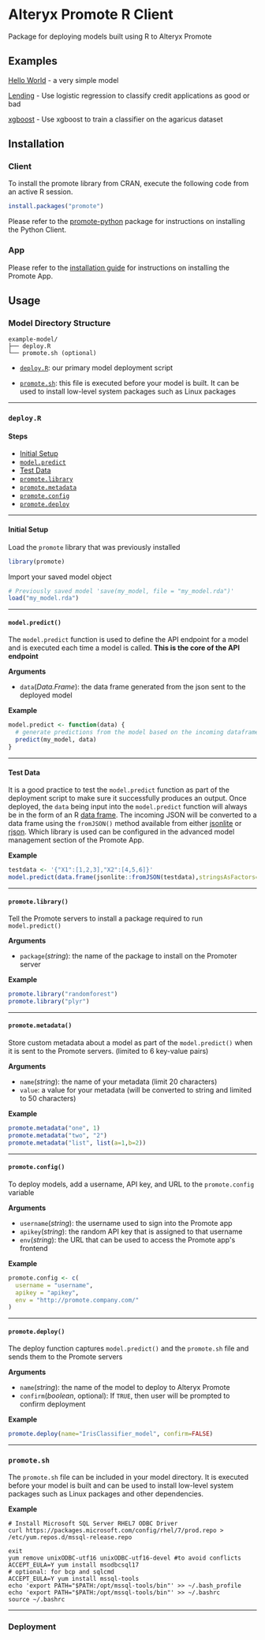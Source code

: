 # Alteryx Promote R Client
Package for deploying models built using R to Alteryx Promote

## Examples
[Hello World](examples/helloworld) - a very simple model

[Lending](examples/lending) - Use logistic regression to classify credit applications as good or bad

[xgboost](examples/xgboost) - Use xgboost to train a classifier on the agaricus dataset

## Installation
### Client
To install the promote library from CRAN, execute the following code from an active R session.
```r
install.packages("promote")
```

Please refer to the [promote-python](https://github.com/alteryx/promote-python) package for instructions on installing the Python Client.

### App
Please refer to the [installation guide](https://help.alteryx.com/promote/current/Administer/Installation.htm?tocpath=Administer%7C_____2) for instructions on installing the Promote App.

## Usage
### Model Directory Structure
```
example-model/
├── deploy.R
└── promote.sh (optional)
```

- [`deploy.R`](#deployr): our primary model deployment script

- [`promote.sh`](#promotesh): this file is executed before your model is built. It can be used to install low-level system packages such as Linux packages
<hr>

### `deploy.R`
#### Steps
- [Initial Setup](#setup)
- [`model.predict`](#modelpredict)
- [Test Data](#testing)
- [`promote.library`](#promotelibrary)
- [`promote.metadata`](#promotemetadata)
- [`promote.config`](#promoteconfig)
- [`promote.deploy`](#promotedeploy)
<hr>

#### <a name="setup"></a>Initial Setup
Load the `promote` library that was previously installed
```r
library(promote)
```

Import your saved model object
```r
# Previously saved model 'save(my_model, file = "my_model.rda")'
load("my_model.rda")
```
<hr>

#### `model.predict()`
The `model.predict` function is used to define the API endpoint for a model and is executed each time a model is called. **This is the core of the API endpoint**

**Arguments**
- `data`(_Data.Frame_): the data frame generated from the json sent to the deployed model

**Example**
```r
model.predict <- function(data) {
  # generate predictions from the model based on the incoming dataframe
  predict(my_model, data)
}
```
<hr>

#### <a name="testing"></a>Test Data
It is a good practice to test the `model.predict` function as part of the deployment script to make sure it successfully produces an output. Once deployed, the `data` being input into the `model.predict` function will always be in the form of an R [data frame](https://stat.ethz.ch/R-manual/R-devel/library/base/html/data.frame.html). The incoming JSON will be converted to a data frame using the `fromJSON()` method available from either [jsonlite](https://cran.r-project.org/web/packages/jsonlite/jsonlite.pdf) or [rjson](https://cran.r-project.org/web/packages/rjson/rjson.pdf). Which library is used can be configured in the advanced model management section of the Promote App.

**Example**
```r
testdata <- '{"X1":[1,2,3],"X2":[4,5,6]}'
model.predict(data.frame(jsonlite::fromJSON(testdata),stringsAsFactors=TRUE))

```
<hr>

#### `promote.library()`
Tell the Promote servers to install a package required to run `model.predict()`

**Arguments**
- `package`(_string_): the name of the package to install on the Promoter server

**Example**
```r
promote.library("randomforest")
promote.library("plyr")
```
<hr>

#### `promote.metadata()`
Store custom metadata about a model as part of the `model.predict()` when it is sent to the Promote servers. (limited to 6 key-value pairs)

**Arguments**
- `name`(_string_): the name of your metadata (limit 20 characters)
- `value`: a value for your metadata (will be converted to string and limited to 50 characters)

**Example**
```r
promote.metadata("one", 1)
promote.metadata("two", "2")
promote.metadata("list", list(a=1,b=2))
```
<hr>

#### `promote.config()`
To deploy models, add a username, API key, and URL to the `promote.config` variable

**Arguments**
- `username`(_string_): the username used to sign into the Promote app
- `apikey`(_string_): the random API key that is assigned to that username
- `env`(_string_): the URL that can be used to access the Promote app's frontend

**Example**
```r
promote.config <- c(
  username = "username",
  apikey = "apikey",
  env = "http://promote.company.com/"
)
```
<hr>

#### `promote.deploy()`
The deploy function captures `model.predict()` and the `promote.sh` file and sends them to the Promote servers

**Arguments**
- `name`(_string_): the name of the model to deploy to Alteryx Promote
- `confirm`(_boolean_, optional): If `TRUE`, then user will be prompted to confirm deployment

**Example**
```r
promote.deploy(name="IrisClassifier_model", confirm=FALSE)
```
<hr>

### `promote.sh`
The `promote.sh` file can be included in your model directory. It is executed before your model is built and can be used to install low-level system packages such as Linux packages and other dependencies.

**Example**
```shell
# Install Microsoft SQL Server RHEL7 ODBC Driver
curl https://packages.microsoft.com/config/rhel/7/prod.repo > /etc/yum.repos.d/mssql-release.repo

exit
yum remove unixODBC-utf16 unixODBC-utf16-devel #to avoid conflicts
ACCEPT_EULA=Y yum install msodbcsql17
# optional: for bcp and sqlcmd
ACCEPT_EULA=Y yum install mssql-tools
echo 'export PATH="$PATH:/opt/mssql-tools/bin"' >> ~/.bash_profile
echo 'export PATH="$PATH:/opt/mssql-tools/bin"' >> ~/.bashrc
source ~/.bashrc
```
<hr>

### Deployment
